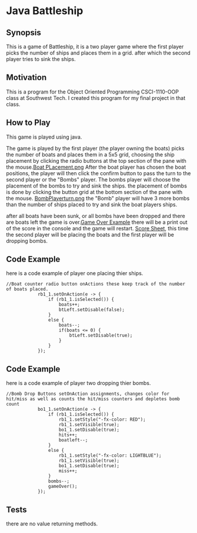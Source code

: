 # **Java Battleship**

## Synopsis
This is a game of Battleship, it is a two player game where the first player picks the number of ships
and places them in a grid. after which the second player tries to sink the ships.

## Motivation
This is a program for the Object Oriented Programming CSCI-1110-OOP class at Southwest Tech. I created this program for my final project in that class.

## How to Play
This game is played using java.

The game is played by the first player (the player owning the boats) picks the number of boats
and places them in a 5x5 grid, choosing the ship placement by clicking the radio buttons at the top section of the pane with the mouse.[Boat PLacement.png](https://github.com/JasonW77/CSCI_1110_OOP_Coursework/blob/master/Final%20Project/Boat%20PLacement.png) 
After the boat player has chosen the boat positions, the player will then click the confirm button to pass the turn to the second player or the "Bombs" player.
The bombs player will choose the placement of the bombs to try and sink the ships. the placement of bombs is done by clicking the button grid at the bottom section of the pane with the mouse.
[BombPlayerturn.png](https://github.com/JasonW77/CSCI_1110_OOP_Coursework/blob/master/Final%20Project/Bomb%20Player%20turn.png)
the "Bomb" player will have 3 more bombs than the number of ships placed to try and sink the boat players ships.

after all boats have been sunk, or all bombs have been dropped and there are boats left the game is over.[Game Over Example](https://github.com/JasonW77/CSCI_1110_OOP_Coursework/blob/master/Final%20Project/Game%20end.png)
there will be a print out of the score in the console and the game will restart.
[Score Sheet](https://github.com/JasonW77/CSCI_1110_OOP_Coursework/blob/master/Final%20Project/Score%20sheet.png), this time the second player will be placing the boats and the first player will be dropping bombs.




## Code Example
here is a code example of player one placing thier ships.

```
//Boat counter radio button onActions these keep track of the number of boats placed.
			rb1_1.setOnAction(e -> {
				if (rb1_1.isSelected()) {
					boats++;
					btLeft.setDisable(false);
				}
				else {
					boats--;
					if(boats <= 0) {
						btLeft.setDisable(true);
					}
				}
			});
```
## Code Example
here is a code example of player two dropping thier bombs.

```
//Bomb Drop Buttons setOnAction assignments, changes color for hit/miss as well as counts the hit/miss counters and depletes bomb count
			bo1_1.setOnAction(e -> {
				if (rb1_1.isSelected()) {
					rb1_1.setStyle("-fx-color: RED");
					rb1_1.setVisible(true);
					bo1_1.setDisable(true);
					hits++;
					boatleft--;
				}
				else {
					rb1_1.setStyle("-fx-color: LIGHTBLUE");
					rb1_1.setVisible(true);
					bo1_1.setDisable(true);
					miss++;
				}
				bombs--;
				gameOver();
			});
```

## Tests
there are no value returning methods.
